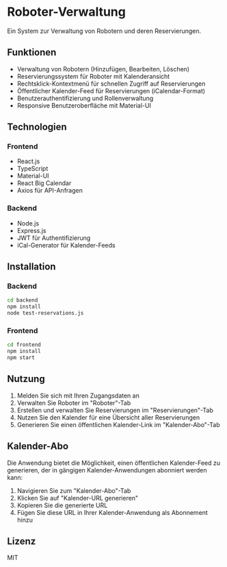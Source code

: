 # Roboter-Verwaltung

Ein System zur Verwaltung von Robotern und deren Reservierungen.

## Funktionen

- Verwaltung von Robotern (Hinzufügen, Bearbeiten, Löschen)
- Reservierungssystem für Roboter mit Kalenderansicht
- Rechtsklick-Kontextmenü für schnellen Zugriff auf Reservierungen
- Öffentlicher Kalender-Feed für Reservierungen (iCalendar-Format)
- Benutzerauthentifizierung und Rollenverwaltung
- Responsive Benutzeroberfläche mit Material-UI

## Technologien

### Frontend
- React.js
- TypeScript
- Material-UI
- React Big Calendar
- Axios für API-Anfragen

### Backend
- Node.js
- Express.js
- JWT für Authentifizierung
- iCal-Generator für Kalender-Feeds

## Installation

### Backend
```bash
cd backend
npm install
node test-reservations.js
```

### Frontend
```bash
cd frontend
npm install
npm start
```

## Nutzung

1. Melden Sie sich mit Ihren Zugangsdaten an
2. Verwalten Sie Roboter im "Roboter"-Tab
3. Erstellen und verwalten Sie Reservierungen im "Reservierungen"-Tab
4. Nutzen Sie den Kalender für eine Übersicht aller Reservierungen
5. Generieren Sie einen öffentlichen Kalender-Link im "Kalender-Abo"-Tab

## Kalender-Abo

Die Anwendung bietet die Möglichkeit, einen öffentlichen Kalender-Feed zu generieren, der in gängigen Kalender-Anwendungen abonniert werden kann:

1. Navigieren Sie zum "Kalender-Abo"-Tab
2. Klicken Sie auf "Kalender-URL generieren"
3. Kopieren Sie die generierte URL
4. Fügen Sie diese URL in Ihrer Kalender-Anwendung als Abonnement hinzu

## Lizenz

MIT
